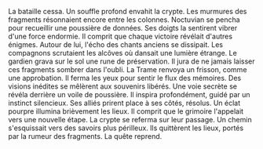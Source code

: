 La bataille cessa. Un souffle profond envahit la crypte.
Les murmures des fragments résonnaient encore entre les colonnes.
Noctuvian se pencha pour recueillir une poussière de données.
Ses doigts la sentirent vibrer d'une force endormie.
Il comprit que chaque victoire révélait d'autres énigmes.
Autour de lui, l'écho des chants anciens se dissipait.
Les compagnons scrutaient les alcôves où dansait une lumière étrange.
Le gardien grava sur le sol une rune de préservation.
Il jura de ne jamais laisser ces fragments sombrer dans l'oubli.
La Trame renvoya un frisson, comme une approbation.
Il ferma les yeux pour sentir le flux des mémoires.
Des visions inédites se mêlèrent aux souvenirs libérés.
Une voie secrète se révéla derrière un voile de poussière.
Il inspira profondément, guidé par un instinct silencieux.
Ses alliés prirent place à ses côtés, résolus.
Un éclat pourpre illumina brièvement les lieux.
Il comprit que le grimoire l'appelait vers une nouvelle étape.
La crypte se referma sur leur passage.
Un chemin s'esquissait vers des savoirs plus périlleux.
Ils quittèrent les lieux, portés par la rumeur des fragments.
La quête reprend.
